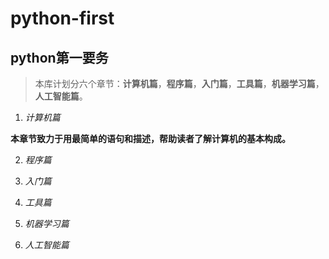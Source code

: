 # python-first
##  python第一要务
> 本库计划分六个章节：**计算机篇**，**程序篇**，**入门篇**，**工具篇**，**机器学习篇**，**人工智能篇**。

1. _计算机篇_

__本章节致力于用最简单的语句和描述，帮助读者了解计算机的基本构成。__

2. _程序篇_


3. _入门篇_

4. _工具篇_

5. _机器学习篇_

6. _人工智能篇_


